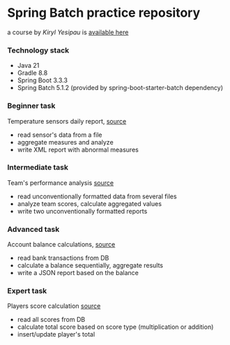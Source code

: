 # Spring Batch practice repository

a course by _Kiryl Yesipau_ is [available here](https://www.udemy.com/course/spring-batch-mastery)

### Technology stack

 - Java 21
 - Gradle 8.8
 - Spring Boot 3.3.3
 - Spring Batch 5.1.2 (provided by spring-boot-starter-batch dependency)
 
### Beginner task

Temperature sensors daily report, [source](/src/main/java/com/example/batch_jobs/sensors)

 - read sensor's data from a file
 - aggregate measures and analyze
 - write XML report with abnormal measures

### Intermediate task

Team's performance analysis [source](/src/main/java/com/example/batch_jobs/teams)

 - read unconventionally formatted data from several files
 - analyze team scores, calculate aggregated values
 - write two unconventionally formatted reports

### Advanced task

Account balance calculations, [source](/src/main/java/com/example/batch_jobs/transactions)

 - read bank transactions from DB
 - calculate a balance sequentially, aggregate results
 - write a JSON report based on the balance

### Expert task

Players score calculation [source](/src/main/java/com/example/batch_jobs/coins)

 - read all scores from DB
 - calculate total score based on score type (multiplication or addition)
 - insert/update player's total